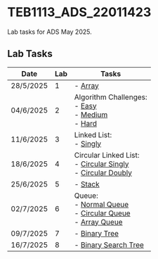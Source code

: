 # TEB1113_ADS_22011423

Lab tasks for ADS May 2025.

## Lab Tasks

| Date      | Lab | Tasks                                                                                                                     |
| --------- | --- | ------------------------------------------------------------------------------------------------------------------------- |
| 28/5/2025 | 1   | - [Array](./L1/Array.cpp.cpp)                                                                                             |
| 04/6/2025 | 2   | Algorithm Challenges: <br> - [Easy](./L2/Easy.cpp) <br> - [Medium](./L2/Medium.cpp) <br> - [Hard](./L2/Hard.cpp)          |
| 11/6/2025 | 3   | Linked List: <br> - [Singly](./L3/L3_Irfan_22011423.cpp)                                           |
| 18/6/2025 | 4   | Circular Linked List: <br> - [Circular Singly](./L4/CircularSingly.cpp) <br> - [Circular Doubly](./L4/CircularDoubly.cpp) |
| 25/6/2025 | 5   | - [Stack](./L5/Stack.cpp)                                                                             
| 02/7/2025 | 6   | Queue: <br> - [Normal Queue](./L6/Queue.cpp) <br> - [Circular Queue](./L6/CircularQueue.cpp) <br> - [Array Queue](./L6/ArrayQueue.cpp) |
| 09/7/2025 | 7   | - [Binary Tree](./L7/Tree.cpp)                                                                            
| 16/7/2025 | 8   | - [Binary Search Tree](./L8/BinarySearchTree.cpp)     
